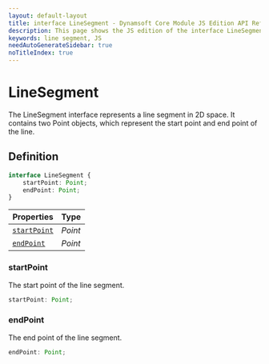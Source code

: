 ```yaml
---
layout: default-layout
title: interface LineSegment - Dynamsoft Core Module JS Edition API Reference
description: This page shows the JS edition of the interface LineSegment in Dynamsoft Core Module.
keywords: line segment, JS
needAutoGenerateSidebar: true
noTitleIndex: true
---
```


# LineSegment

The LineSegment interface represents a line segment in 2D space. It contains two Point objects, which represent the start point and end point of the line.

## Definition

```typescript
interface LineSegment {
    startPoint: Point;
    endPoint: Point;
} 
```



| Properties | Type |
|---------- | ---- |
| [`startPoint`](#startpoint) | *Point* |
| [`endPoint`](#endpoint) | *Point* |

### startPoint

The start point of the line segment.

```typescript
startPoint: Point;
```

### endPoint

The end point of the line segment.

```typescript
endPoint: Point;
```